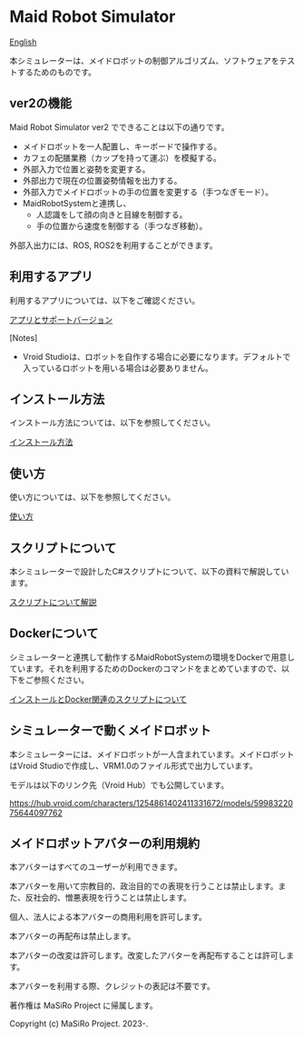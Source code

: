 # Maid Robot Simulator

[English](./README_en.md)

本シミュレーターは、メイドロボットの制御アルゴリズム、ソフトウェアをテストするためのものです。

## ver2の機能

Maid Robot Simulator ver2 でできることは以下の通りです。

- メイドロボットを一人配置し、キーボードで操作する。
- カフェの配膳業務（カップを持って運ぶ）を模擬する。
- 外部入力で位置と姿勢を変更する。
- 外部出力で現在の位置姿勢情報を出力する。
- 外部入力でメイドロボットの手の位置を変更する（手つなぎモード）。
- MaidRobotSystemと連携し、
  - 人認識をして顔の向きと目線を制御する。
  - 手の位置から速度を制御する（手つなぎ移動）。

外部入出力には、ROS, ROS2を利用することができます。

## 利用するアプリ

利用するアプリについては、以下をご確認ください。

[アプリとサポートバージョン](./doc/version/support_version.md)

[Notes]

- Vroid Studioは、ロボットを自作する場合に必要になります。デフォルトで入っているロボットを用いる場合は必要ありません。

## インストール方法

インストール方法については、以下を参照してください。

[インストール方法](/doc/install/install_doc.md)

## 使い方

使い方については、以下を参照してください。

[使い方](/doc/how_to_use/how_to_use_doc.md)

## スクリプトについて

本シミュレーターで設計したC#スクリプトについて、以下の資料で解説しています。

[スクリプトについて解説](./doc/about_script/explain_script.md)

## Dockerについて

シミュレーターと連携して動作するMaidRobotSystemの環境をDockerで用意しています。それを利用するためのDockerのコマンドをまとめていますので、以下をご参照ください。

[インストールとDocker関連のスクリプトについて](./MaidRobotSystem/scripts_description.md)

## シミュレーターで動くメイドロボット

本シミュレーターには、メイドロボットが一人含まれています。メイドロボットはVroid Studioで作成し、VRM1.0のファイル形式で出力しています。

モデルは以下のリンク先（Vroid Hub）でも公開しています。

<https://hub.vroid.com/characters/1254861402411331672/models/5998322075644097762>

## メイドロボットアバターの利用規約

本アバターはすべてのユーザーが利用できます。

本アバターを用いて宗教目的、政治目的での表現を行うことは禁止します。また、反社会的、憎悪表現を行うことは禁止します。

個人、法人による本アバターの商用利用を許可します。

本アバターの再配布は禁止します。

本アバターの改変は許可します。改変したアバターを再配布することは許可します。

本アバターを利用する際、クレジットの表記は不要です。

著作権は MaSiRo Project に帰属します。

Copyright (c) MaSiRo Project. 2023-.
